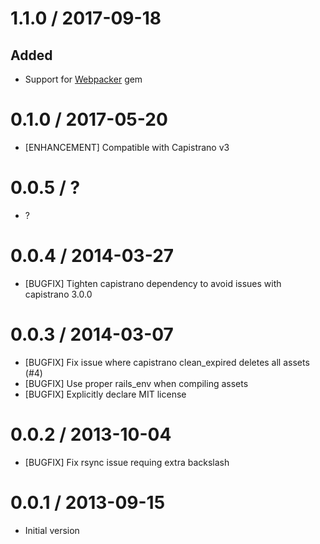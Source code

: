# 1.1.0 / 2017-09-18
## Added
- Support for [Webpacker](https://github.com/rails/webpacker ) gem

# 0.1.0 / 2017-05-20

* [ENHANCEMENT] Compatible with Capistrano v3

# 0.0.5 / ?

* ?

# 0.0.4 / 2014-03-27

* [BUGFIX] Tighten capistrano dependency to avoid issues with capistrano 3.0.0

# 0.0.3 / 2014-03-07

* [BUGFIX] Fix issue where capistrano clean_expired deletes all assets (#4)
* [BUGFIX] Use proper rails_env when compiling assets
* [BUGFIX] Explicitly declare MIT license

# 0.0.2 / 2013-10-04

* [BUGFIX] Fix rsync issue requing extra backslash

# 0.0.1 / 2013-09-15

* Initial version

